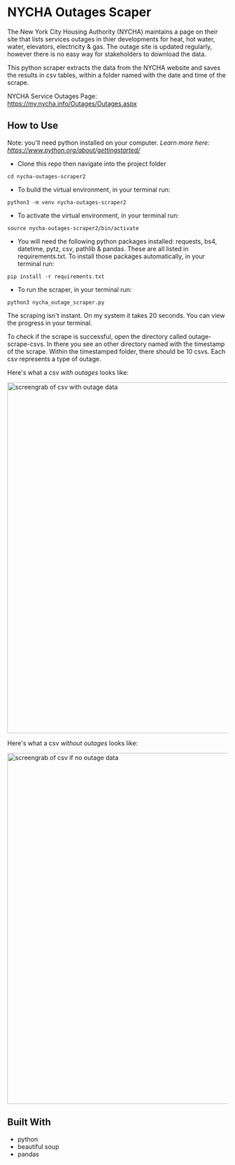 # NYCHA Outages Scaper

The New York City Housing Authority (NYCHA) maintains a page on their site that lists services outages in thier developments for heat, hot water, water, elevators, electricity & gas. The outage site is updated regularly, however there is no easy way for stakeholders to download the data. 

This python scraper extracts the data from the NYCHA website and saves the results in csv tables, within a folder named with the date and time of the scrape.

NYCHA Service Outages Page: https://my.nycha.info/Outages/Outages.aspx

## How to Use

Note: you'll need python installed on your computer. *Learn more here: https://www.python.org/about/gettingstarted/*

- Clone this repo then navigate into the project folder

`cd nycha-outages-scraper2`

- To build the virtual environment, in your terminal run:

`python3 -m venv nycha-outages-scraper2`

- To activate the virtual environment, in your terminal run:

`source nycha-outages-scraper2/bin/activate`

- You will need the following python packages installed: requests, bs4, datetime, pytz, csv, pathlib & pandas.  These are all listed in requirements.txt.  To install those packages automatically, in your terminal run:

`pip install -r requirements.txt`

- To run the scraper, in your terminal run:

`python3 nycha_outage_scraper.py`

The scraping isn't instant. On my system it takes 20 seconds. You can view the progress in your terminal.

To check if the scrape is successful, open the directory called outage-scrape-csvs.  In there you see an other directory named with the timestamp of the scrape. Within the timestamped folder, there should be 10 csvs. Each csv represents a type of outage.

Here's what a csv *with outages* looks like:

<img src="https://i.imgur.com/3CmQKwE.png" width="800" alt="screengrab of csv with outage data">


Here's what a csv *without outages* looks like:

<img src="https://i.imgur.com/1y4g93S.png" width="800" alt="screengrab of csv if no outage data">


## Built With
- python
- beautiful soup
- pandas
